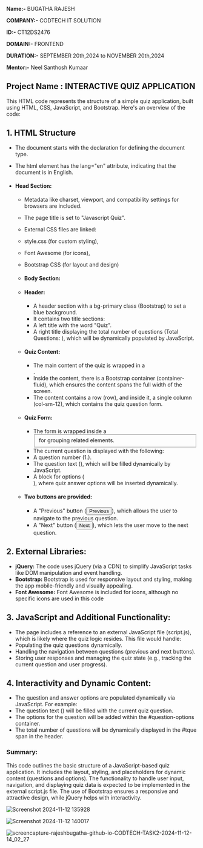 **Name:-** BUGATHA RAJESH

**COMPANY:-** CODTECH IT SOLUTION

**ID:-** CT12DS2476

**DOMAIN:-** FRONTEND

**DURATION:-** SEPTEMBER 20th,2024 to NOVEMBER 20th,2024

**Mentor:-** Neel Santhosh Kumaar

## Project Name : INTERACTIVE QUIZ APPLICATION
This HTML code represents the structure of a simple quiz application, built using HTML, CSS, JavaScript, and Bootstrap. Here's an overview of the code:

## 1. HTML Structure
* The document starts with the <!DOCTYPE html> declaration for defining the document type.

* The html element has the lang="en" attribute, indicating that the document is in English.
* #### Head Section:
  * Metadata like charset, viewport, and compatibility settings for browsers are included.
  * The page title is set to "Javascript Quiz".
  * External CSS files are linked:
  * style.css (for custom styling),
  * Font Awesome (for icons),
  * Bootstrap CSS (for layout and design)
  * #### Body Section:

   * #### Header:
     * A header section with a bg-primary class (Bootstrap) to set a blue background.
     * It contains two title sections:
     * A left title with the word "Quiz".
     * A right title displaying the total number of questions (Total Questions: <span id="tque"></span>), which will be dynamically populated by JavaScript.
  * #### Quiz Content:
    * The main content of the quiz is wrapped in a <div class="content">.
    * Inside the content, there is a Bootstrap container (container-fluid), which ensures the content spans the full width of the screen.
    * The content contains a row (row), and inside it, a single column (col-sm-12), which contains the quiz question form.
  * #### Quiz Form:
    * The form is wrapped inside a <fieldset> for grouping related elements.
    * The current question is displayed with the following:
    * A question number (<span id="qid">1.</span>).
    * The question text (<span id="question"></span>), which will be filled dynamically by JavaScript.
    * A block for options (<div class="option-block-container" id="question-options"></div>), where quiz answer options will be inserted dynamically.
  * #### Two buttons are provided:
    * A "Previous" button (<button name="previous" id="previous" class="btn btn-success">Previous</button>), which allows the user to navigate to the previous question.
    * A "Next" button (<button name="next" id="next" class="btn btn-success">Next</button>), which lets the user move to the next question.
      
## 2. External Libraries:

  * **jQuery:** The code uses jQuery (via a CDN) to simplify JavaScript tasks like DOM manipulation and event handling.
  * **Bootstrap:** Bootstrap is used for responsive layout and styling, making the app mobile-friendly and visually appealing.
  * **Font Awesome:** Font Awesome is included for icons, although no specific icons are used in this code

## 3. JavaScript and Additional Functionality:

  * The page includes a reference to an external JavaScript file (script.js), which is likely where the quiz logic resides. This file would handle:
  * Populating the quiz questions dynamically.
  * Handling the navigation between questions (previous and next buttons).
  * Storing user responses and managing the quiz state (e.g., tracking the current question and user progress).
    
## 4. Interactivity and Dynamic Content:

  * The question and answer options are populated dynamically via JavaScript. For example:
  * The question text (<span id="question"></span>) will be filled with the current quiz question.
  * The options for the question will be added within the #question-options container.
  * The total number of questions will be dynamically displayed in the #tque span in the header.
    
### Summary:

This code outlines the basic structure of a JavaScript-based quiz application. It includes the layout, styling, and placeholders for dynamic content (questions and options). The functionality to handle user input, navigation, and displaying quiz data is expected to be implemented in the external script.js file. The use of Bootstrap ensures a responsive and attractive design, while jQuery helps with interactivity.

![Screenshot 2024-11-12 135928](https://github.com/user-attachments/assets/e609f146-63af-494f-ae68-627fad598f64)

![Screenshot 2024-11-12 140017](https://github.com/user-attachments/assets/391cc3f1-42d9-424c-ac32-5ab1043017a0)

![screencapture-rajeshbugatha-github-io-CODTECH-TASK2-2024-11-12-14_02_27](https://github.com/user-attachments/assets/2fc45276-32e4-4525-a6cd-03e32eccb3e7)
